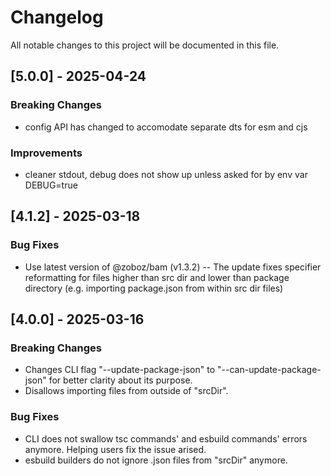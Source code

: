 # Changelog

All notable changes to this project will be documented in this file.

## [5.0.0] - 2025-04-24

### Breaking Changes

- config API has changed to accomodate separate dts for esm and cjs

### Improvements

- cleaner stdout, debug does not show up unless asked for by env var DEBUG=true

## [4.1.2] - 2025-03-18

### Bug Fixes

- Use latest version of @zoboz/bam (v1.3.2) -- The update fixes specifier reformatting for files higher than src dir and lower than package directory (e.g. importing package.json from within src dir files)


## [4.0.0] - 2025-03-16

### Breaking Changes

- Changes CLI flag "--update-package-json" to "--can-update-package-json" for better clarity about its purpose.
- Disallows importing files from outside of "srcDir".

### Bug Fixes

- CLI does not swallow tsc commands' and esbuild commands' errors anymore. Helping users fix the issue arised.
- esbuild builders do not ignore .json files from "srcDir" anymore.

